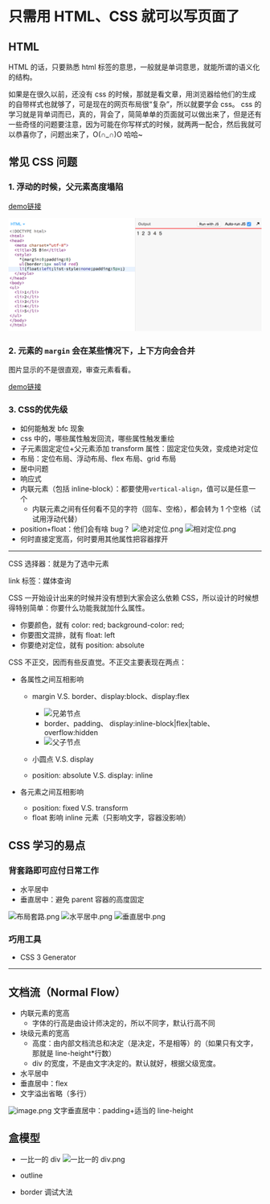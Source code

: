 # 只需用 HTML、CSS 就可以写页面了

## HTML

HTML 的话，只要熟悉 html 标签的意思，一般就是单词意思，就能所谓的语义化的结构。

如果是在很久以前，还没有 css 的时候，那就是看文章，用浏览器给他们的生成的自带样式也就够了，可是现在的网页布局很“复杂”，所以就要学会 css。
css 的学习就是背单词而已，真的，背会了，简简单单的页面就可以做出来了，但是还有一些奇怪的问题要注意，因为可能在你写样式的时候，就两两一配合，然后我就可以恭喜你了，问题出来了，O(∩_∩)O 哈哈~

## 常见 CSS 问题

### 1. 浮动的时候，父元素高度塌陷

[demo链接]('./problem/浮动_高度塌陷.html')

![预览：浮动_高度塌陷](./img/浮动_高度塌陷.png)

### 2. 元素的 `margin` 会在某些情况下，上下方向会合并

图片显示的不是很直观，审查元素看看。

[demo链接]('./problem/margin合并.html')

### 3. CSS的优先级

- 如何能触发 bfc 现象
- css 中的，哪些属性触发回流，哪些属性触发重绘
- 子元素固定定位+父元素添加 transform 属性：固定定位失效，变成绝对定位
- 布局：定位布局、浮动布局、flex 布局、grid 布局
- 居中问题
- 响应式
- 内联元素（包括 inline-block）：都要使用`vertical-align`，值可以是任意一个
  - 内联元素之间有任何看不见的字符（回车、空格），都会转为 1 个空格（试试用浮动代替）
- position+float：他们会有啥 bug？
  ![绝对定位.png](https://upload-images.jianshu.io/upload_images/1721159-504bfb0c8f8f22f1.png?imageMogr2/auto-orient/strip%7CimageView2/2/w/1240)
  ![相对定位.png](https://upload-images.jianshu.io/upload_images/1721159-7bed5fecd876166d.png?imageMogr2/auto-orient/strip%7CimageView2/2/w/1240)
- 何时直接定宽高，何时要用其他属性把容器撑开

---

CSS 选择器：就是为了选中元素

link 标签：媒体查询

CSS 一开始设计出来的时候并没有想到大家会这么依赖 CSS，所以设计的时候想得特别简单：你要什么功能我就加什么属性。

- 你要颜色，就有 color: red; background-color: red;
- 你要图文混排，就有 float: left
- 你要绝对定位，就有 position: absolute

CSS 不正交，因而有些反直觉。不正交主要表现在两点：

- 各属性之间互相影响

  - margin V.S. border、display:block、display:flex

    - ![兄弟节点](https://upload-images.jianshu.io/upload_images/1721159-375ba35fe8d8b0c7.png?imageMogr2/auto-orient/strip%7CimageView2/2/w/1240)
    - border、padding、 display:inline-block|flex|table、overflow:hidden
    - ![父子节点](https://upload-images.jianshu.io/upload_images/1721159-d1eb47f1a1ff75e0.png?imageMogr2/auto-orient/strip%7CimageView2/2/w/1240)

  - 小圆点 V.S. display
  - position: absolute V.S. display: inline

- 各元素之间互相影响
  - position: fixed V.S. transform
  - float 影响 inline 元素（只影响文字，容器没影响）

## CSS 学习的易点

### 背套路即可应付日常工作

- 水平居中
- 垂直居中：避免 parent 容器的高度固定

![布局套路.png](https://upload-images.jianshu.io/upload_images/1721159-0c49edcc95315391.png?imageMogr2/auto-orient/strip%7CimageView2/2/w/1240)
![水平居中.png](https://upload-images.jianshu.io/upload_images/1721159-1c677ebc06f25674.png?imageMogr2/auto-orient/strip%7CimageView2/2/w/1240)
![垂直居中.png](https://upload-images.jianshu.io/upload_images/1721159-77578a9893a2d627.png?imageMogr2/auto-orient/strip%7CimageView2/2/w/1240)

### 巧用工具

- CSS 3 Generator

---

## 文档流（Normal Flow）

- 内联元素的宽高
  - 字体的行高是由设计师决定的，所以不同字，默认行高不同
- 块级元素的宽高
  - 高度：由内部文档流总和决定（是决定，不是相等）的（如果只有文字，那就是 line-height\*行数）
  - div 的宽度，不是由文字决定的。默认就好，根据父级宽度。
- 水平居中
- 垂直居中：flex
- 文字溢出省略（多行）

![image.png](https://upload-images.jianshu.io/upload_images/1721159-e7b93ba4fdb4c03d.png?imageMogr2/auto-orient/strip%7CimageView2/2/w/1240)
文字垂直居中：padding+适当的 line-height

## 盒模型

- 一比一的 div
  ![一比一的 div.png](https://upload-images.jianshu.io/upload_images/1721159-fbe8c04803c75278.png?imageMogr2/auto-orient/strip%7CimageView2/2/w/1240)

- outline
- border 调试大法
